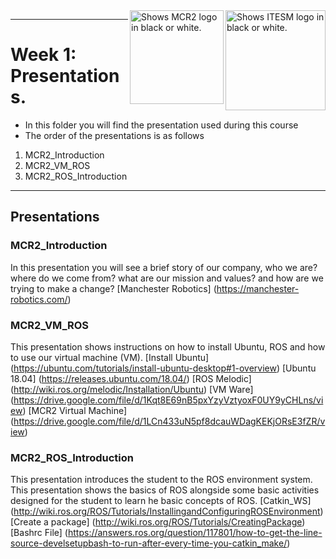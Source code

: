 <picture>
  <source media="(prefers-color-scheme: dark)" srcset="https://github.com/ManchesterRoboticsLtd/TE3001B_Robotics_Foundation/blob/main/Misc/Logos/Logotipo%20Vertical%20Bco_Transparente.png">
  <source media="(prefers-color-scheme: light)" srcset="https://github.com/ManchesterRoboticsLtd/TE3001B_Robotics_Foundation/blob/main/Misc/Logos/Logotipo%20Vertical%20Azul%20transparente.png">
  <img alt="Shows ITESM logo in black or white." width="160" align="right">
</picture>

<picture>
  <source media="(prefers-color-scheme: dark)" srcset="https://github.com/ManchesterRoboticsLtd/TE3001B_Robotics_Foundation/blob/main/Misc/Logos/MCR2_Logo_White.png">
  <source media="(prefers-color-scheme: light)" srcset="https://github.com/ManchesterRoboticsLtd/TE3001B_Robotics_Foundation/blob/main/Misc/Logos/MCR2_Logo_Black.png">
  <img alt="Shows MCR2 logo in black or white." width="150" align="right">
</picture>

---
# Week 1: Presentations.

  * In this folder you will find the presentation used during this course
  * The order of the presentations is as follows
  
  1. MCR2_Introduction
  2. MCR2_VM_ROS
  3. MCR2_ROS_Introduction

---
  ## Presentations
  
   ### MCR2_Introduction
   In this presentation you will see a brief story of our company, who we are? where do we come from? what are our mission and values?
   and how are we trying to make a change?
   [Manchester Robotics] (https://manchester-robotics.com/)
   
   
   ### MCR2_VM_ROS
   This presentation shows instructions on how to install Ubuntu, ROS and how to use our virtual machine (VM).
   [Install Ubuntu] (https://ubuntu.com/tutorials/install-ubuntu-desktop#1-overview)
   [Ubuntu 18.04] (https://releases.ubuntu.com/18.04/)
   [ROS Melodic] (http://wiki.ros.org/melodic/Installation/Ubuntu)
   [VM Ware] (https://drive.google.com/file/d/1Kqt8E69nB5pxYzyVztyoxF0UY9yCHLns/view)
   [MCR2 Virtual Machine] (https://drive.google.com/file/d/1LCn433uN5pf8dcauWDagKEKjORsE3fZR/view)
   
   
   
   
   ### MCR2_ROS_Introduction
   This presentation introduces the student to the ROS environment system. This presentation shows the basics of ROS alongside some basic activities designed for the student to learn he basic concepts of ROS.
   [Catkin_WS] (http://wiki.ros.org/ROS/Tutorials/InstallingandConfiguringROSEnvironment)
   [Create a package] (http://wiki.ros.org/ROS/Tutorials/CreatingPackage)
   [Bashrc File] (https://answers.ros.org/question/117801/how-to-get-the-line-source-develsetupbash-to-run-after-every-time-you-catkin_make/)


